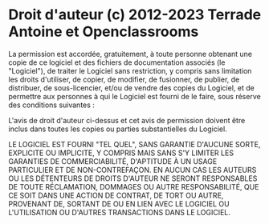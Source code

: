# Droit d'auteur (c) 2012-2023 Terrade Antoine et Openclassrooms

La permission est accordée, gratuitement, à toute personne obtenant
une copie de ce logiciel et des fichiers de documentation associés (le
"Logiciel"), de traiter le Logiciel sans restriction, y compris
sans limitation les droits d'utiliser, de copier, de modifier, de fusionner, de publier,
de distribuer, de sous-licencier, et/ou de vendre des copies du Logiciel, et de
permettre aux personnes à qui le Logiciel est fourni de le faire, sous réserve
des conditions suivantes :

L'avis de droit d'auteur ci-dessus et cet avis de permission doivent être
inclus dans toutes les copies ou parties substantielles du Logiciel.

LE LOGICIEL EST FOURNI "TEL QUEL", SANS GARANTIE D'AUCUNE SORTE,
EXPLICITE OU IMPLICITE, Y COMPRIS MAIS SANS S'Y LIMITER LES GARANTIES DE
COMMERCIABILITÉ, D'APTITUDE À UN USAGE PARTICULIER ET
DE NON-CONTREFAÇON. EN AUCUN CAS LES AUTEURS OU LES DÉTENTEURS DE DROITS D'AUTEUR NE SERONT
RESPONSABLES DE TOUTE RÉCLAMATION, DOMMAGES OU AUTRE RESPONSABILITÉ, QUE CE SOIT DANS UNE ACTION
DE CONTRAT, DE TORT OU AUTRE, PROVENANT DE, SORTANT DE OU EN LIEN
AVEC LE LOGICIEL OU L'UTILISATION OU D'AUTRES TRANSACTIONS DANS LE LOGICIEL.